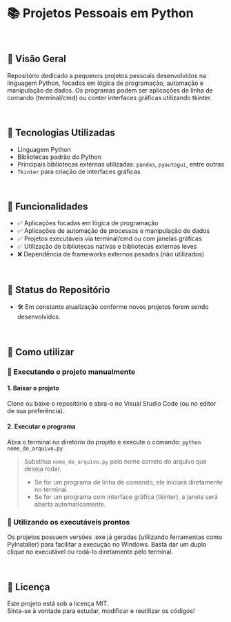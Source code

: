 # 📚 Projetos Pessoais em Python

<br>

## 🔭 Visão Geral

Repositório dedicado a pequenos projetos pessoais desenvolvidos na linguagem Python, focados em lógica de programação, automação e manipulação de dados.
Os programas podem ser aplicações de linha de comando (terminal/cmd) ou conter interfaces gráficas utilizando tkinter.

<br>

## 🚀 Tecnologias Utilizadas

- Linguagem Python
- Bibliotecas padrão do Python
- Principais bibliotecas externas utilizadas: ```pandas```, ```pyautogui```, entre outras
- ```Tkinter``` para criação de interfaces gráficas

<br>

## 🎯 Funcionalidades

- ✅ Aplicações focadas em lógica de programação
- ✅ Aplicações de automação de processos e manipulação de dados
- ✅ Projetos executáveis via terminal/cmd ou com janelas gráficas
- ✅ Utilização de bibliotecas nativas e bibliotecas externas leves
- ❌ Dependência de frameworks externos pesados (não utilizados)
  
<br>

## 📌 Status do Repositório

- 🛠️ Em constante atualização conforme novos projetos forem sendo desenvolvidos.

<br>

## 🧭 Como utilizar

### 🔹 Executando o projeto manualmente

#### 1. Baixar o projeto
Clone ou baixe o repositório e abra-o no Visual Studio Code (ou no editor de sua preferência).

#### 2. Executar o programa
Abra o terminal no diretório do projeto e execute o comando:
```python nome_do_arquivo.py```  
> Substitua ```nome_do_arquivo.py``` pelo nome correto do arquivo que deseja rodar.  
> - Se for um programa de linha de comando, ele iniciará diretamente no terminal.
> - Se for um programa com interface gráfica (tkinter), a janela será aberta automaticamente.

### 🔹 Utilizando os executáveis prontos
Os projetos possuem versões .exe já geradas (utilizando ferramentas como PyInstaller) para facilitar a execução no Windows.
Basta dar um duplo clique no executável ou rodá-lo diretamente pelo terminal.

<br>

## 📄 Licença

Este projeto está sob a licença MIT.  
Sinta-se à vontade para estudar, modificar e reutilizar os códigos!
